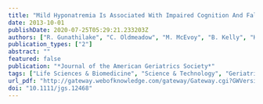 ```yaml
---
title: "Mild Hyponatremia Is Associated With Impaired Cognition And Falls In Community-Dwelling Older Persons"
date: 2013-10-01
publishDate: 2020-07-25T05:29:21.233203Z
authors: ["R. Gunathilake", "C. Oldmeadow", "M. McEvoy", "B. Kelly", "K. Inder", "P. Schofield", "J. Attia"]
publication_types: ["2"]
abstract: ""
featured: false
publication: "*Journal of the American Geriatrics Society*"
tags: ["Life Sciences & Biomedicine", "Science & Technology", "Geriatrics & Gerontology", "GERIATRICS & GERONTOLOGY", "Gerontology", "GERONTOLOGY"]
url_pdf: "http://gateway.webofknowledge.com/gateway/Gateway.cgi?GWVersion=2&SrcApp=PARTNER_APP&SrcAuth=LinksAMR&KeyUT=000325551500043&DestLinkType=FullRecord&DestApp=ALL_WOS&UsrCustomerID=3567906c6fc598e4a73915c2777eae93"
doi: "10.1111/jgs.12468"
---
```


